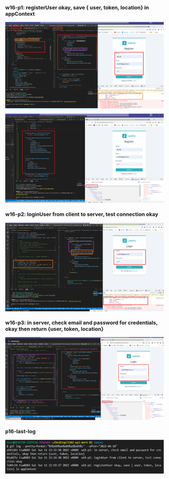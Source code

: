 ### w16-p1: registerUser okay, save { user, token, location} in appContext

![](w16-p1-1.png)

![](w16-p1-2.png)

### w16-p2: loginUser from client to server, test connection okay

![](w16-p2.png)

### w16-p3: in server, check email and password for credentials, okay then return {user, token, location}

![](w16-p3.png)

### p16-last-log

![](w16-lst-log.png)
